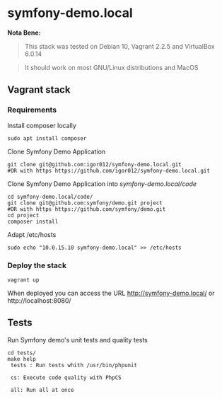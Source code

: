# symfony-demo.local


**Nota Bene:**
> This stack was tested on Debian 10, Vagrant 2.2.5 and VirtualBox 6.0.14

> It should work on most GNU/Linux distributions and MacOS

## Vagrant stack

### Requirements
Install composer locally
```console
sudo apt install composer
```

Clone Symfony Demo Application
```console
git clone git@github.com:igor012/symfony-demo.local.git
#OR with https https://github.com/igor012/symfony-demo.local.git
```

Clone Symfony Demo Application into *symfony-demo.local/code*
```console
cd symfony-demo.local/code/
git clone git@github.com:symfony/demo.git project
#OR with https https://github.com/symfony/demo.git
cd project
composer install
```
Adapt /etc/hosts
```console
sudo echo "10.0.15.10 symfony-demo.local" >> /etc/hosts
```

### Deploy the stack
```console
vagrant up
```
When deployed you can access the URL http://symfony-demo.local/ or http://localhost:8080/

## Tests
Run Symfony demo's unit tests and quality tests
```console
cd tests/
make help
 tests : Run tests whith /usr/bin/phpunit

 cs: Execute code quality with PhpCS

 all: Run all at once

```